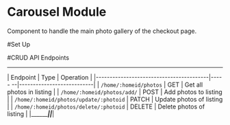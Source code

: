 # Carousel Module
Component to handle the main photo gallery of the checkout page.

#Set Up

#CRUD API Endpoints

 ______________________________________________________________________________
| Endpoint                                | Type   | Operation                 |
|-----------------------------------------|----- --|---------------------------|
| `/home/:homeid/photos`                  | GET    | Get all photos in listing |
| `/home/:homeid/photos/add/`             | POST   | Add photos to listing     |
| `/home/:homeid/photos/update/:photoid`  | PATCH  | Update photos of listing  |
| `/home/:homeid/photos/delete/:photoid`  | DELETE | Delete photos of listing  |
|_________________________________________|________|___________________________|

